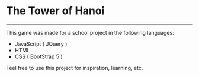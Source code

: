 # The Tower of Hanoi
---
This game was made for a school project in the following languages:
 - JavaScript ( JQuery )
 - HTML
 - CSS ( BootStrap 5 )

Feel free to use this project for inspiration, learning, etc.
